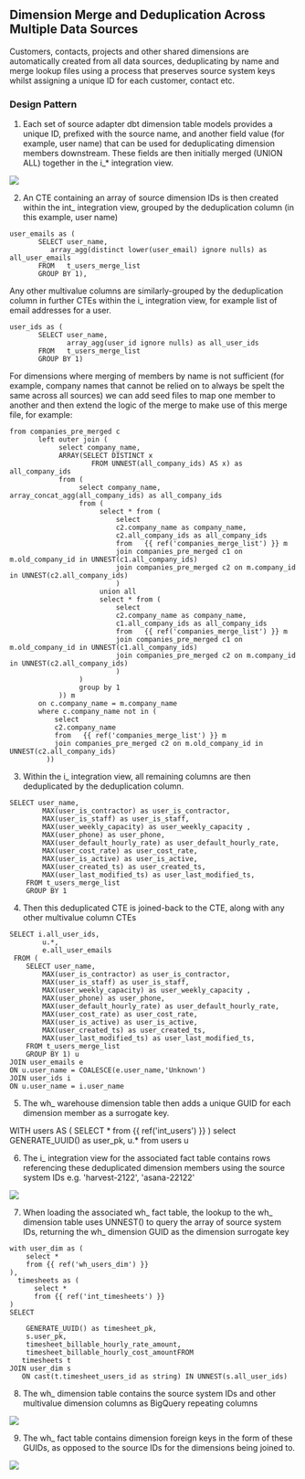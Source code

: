 ## Dimension Merge and Deduplication Across Multiple Data Sources

Customers, contacts, projects and other shared dimensions are automatically created from all data sources, deduplicating by name and merge lookup files using a process that preserves source system keys whilst assigning a unique ID for each customer, contact etc.

### Design Pattern

1. Each set of source adapter dbt dimension table models provides a unique ID, prefixed with the source name, and another field value (for example, user name) that can be used for deduplicating dimension members downstream. These fields are then initially merged (UNION ALL) together in the i_* integration view.

![](https://github.com/rittmananalytics/ra_data_warehouse/blob/master/img/merge.png)

2. An CTE containing an array of source dimension IDs is then created within the int_ integration view, grouped by the deduplication column (in this example, user name)

```
user_emails as (
       SELECT user_name, 
	      array_agg(distinct lower(user_email) ignore nulls) as all_user_emails
       FROM   t_users_merge_list
       GROUP BY 1),

```
Any other multivalue columns are similarly-grouped by the deduplication column in further CTEs within the i_ integration view, for example list of email addresses for a user.

```
user_ids as (
       SELECT user_name, 
              array_agg(user_id ignore nulls) as all_user_ids
       FROM   t_users_merge_list
       GROUP BY 1)

```

For dimensions where merging of members by name is not sufficient (for example, company names that cannot be relied on to always be spelt the same across all sources) we can add seed files to map one member to another and then extend the logic of the merge to make use of this merge file, for example:

```
from companies_pre_merged c
       left outer join (
            select company_name,
            ARRAY(SELECT DISTINCT x
                    FROM UNNEST(all_company_ids) AS x) as all_company_ids
            from (
                 select company_name, array_concat_agg(all_company_ids) as all_company_ids
                 from (
                      select * from (
                          select
                          c2.company_name as company_name,
                          c2.all_company_ids as all_company_ids
                          from   {{ ref('companies_merge_list') }} m
                          join companies_pre_merged c1 on m.old_company_id in UNNEST(c1.all_company_ids)
                          join companies_pre_merged c2 on m.company_id in UNNEST(c2.all_company_ids)
                          )
                      union all
                      select * from (
                          select
                          c2.company_name as company_name,
                          c1.all_company_ids as all_company_ids
                          from   {{ ref('companies_merge_list') }} m
                          join companies_pre_merged c1 on m.old_company_id in UNNEST(c1.all_company_ids)
                          join companies_pre_merged c2 on m.company_id in UNNEST(c2.all_company_ids)
                          )
                 )
                 group by 1
            )) m
       on c.company_name = m.company_name
       where c.company_name not in (
           select
           c2.company_name
           from   {{ ref('companies_merge_list') }} m
           join companies_pre_merged c2 on m.old_company_id in UNNEST(c2.all_company_ids)
         ))
```
3. Within the i_ integration view, all remaining columns are then deduplicated by the deduplication column.

```
SELECT user_name,
		MAX(user_is_contractor) as user_is_contractor,
		MAX(user_is_staff) as user_is_staff,
		MAX(user_weekly_capacity) as user_weekly_capacity ,
		MAX(user_phone) as user_phone,
		MAX(user_default_hourly_rate) as user_default_hourly_rate,
		MAX(user_cost_rate) as user_cost_rate,
		MAX(user_is_active) as user_is_active,
		MAX(user_created_ts) as user_created_ts,
		MAX(user_last_modified_ts) as user_last_modified_ts,
	FROM t_users_merge_list
	GROUP BY 1
```

4. Then this deduplicated CTE is joined-back to the CTE, along with any other multivalue column CTEs

```
SELECT i.all_user_ids,
        u.*,
        e.all_user_emails
 FROM (
	SELECT user_name,
		MAX(user_is_contractor) as user_is_contractor,
		MAX(user_is_staff) as user_is_staff,
		MAX(user_weekly_capacity) as user_weekly_capacity ,
		MAX(user_phone) as user_phone,
		MAX(user_default_hourly_rate) as user_default_hourly_rate,
		MAX(user_cost_rate) as user_cost_rate,
		MAX(user_is_active) as user_is_active,
		MAX(user_created_ts) as user_created_ts,
		MAX(user_last_modified_ts) as user_last_modified_ts,
	FROM t_users_merge_list
	GROUP BY 1) u
JOIN user_emails e 
ON u.user_name = COALESCE(e.user_name,'Unknown')
JOIN user_ids i 
ON u.user_name = i.user_name
```

5. The wh_ warehouse dimension table then adds a unique GUID for each dimension member as a surrogate key.

WITH users AS
  (
  SELECT * from {{ ref('int_users') }}
)
select GENERATE_UUID() as user_pk,
       u.*
from users u

6. The i_ integration view for the associated fact table contains rows referencing these deduplicated dimension members using the source system IDs e.g. 'harvest-2122', 'asana-22122'

![](https://github.com/rittmananalytics/ra_data_warehouse/blob/master/img/fact_source_integration.png)

7. When loading the associated wh_ fact table, the lookup to the wh_ dimension table uses UNNEST() to query the array of source system IDs, returning the wh_ dimension GUID as the dimension surrogate key

```
with user_dim as (
    select *
    from {{ ref('wh_users_dim') }}
),
  timesheets as (
      select *
      from {{ ref('int_timesheets') }}
)
SELECT

    GENERATE_UUID() as timesheet_pk,
    s.user_pk,
    timesheet_billable_hourly_rate_amount,
    timesheet_billable_hourly_cost_amountFROM
   timesheets t
JOIN user_dim s
   ON cast(t.timesheet_users_id as string) IN UNNEST(s.all_user_ids)
```

8. The wh_ dimension table contains the source system IDs and other multivalue dimension columns as BigQuery repeating columns

![](https://github.com/rittmananalytics/ra_data_warehouse/blob/master/img/dimension_table_with_multivalue_source_ids_and_other_columns.png)

9. The wh_ fact table contains dimension foreign keys in the form of these GUIDs, as opposed to the source IDs for the dimensions being joined to.

![](https://github.com/rittmananalytics/ra_data_warehouse/blob/master/img/fact_table_with_dimension_guids.png)
